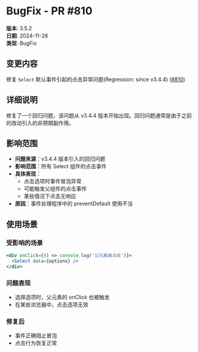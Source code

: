 # BugFix - PR #810

**版本**: 3.5.2  
**日期**: 2024-11-28  
**类型**: BugFix  

## 变更内容

修复 `Select` 默认事件引起的点击异常问题(Regression: since v3.4.4) ([#810](https://github.com/sheinsight/shineout-next/pull/810))

## 详细说明

修复了一个回归问题，该问题从 v3.4.4 版本开始出现。回归问题通常是由于之前的改动引入的非预期副作用。

## 影响范围

- **问题来源**：v3.4.4 版本引入的回归问题
- **影响范围**：所有 Select 组件的点击事件
- **具体表现**：
  - 点击选项时事件冒泡异常
  - 可能触发父组件的点击事件
  - 某些情况下点击无响应
- **原因**：事件处理程序中的 preventDefault 使用不当
## 使用场景

### 受影响的场景
```jsx
<div onClick={() => console.log('父元素被点击')}>
  <Select data={options} />
</div>
```

### 问题表现
- 选择选项时，父元素的 onClick 也被触发
- 在某些浏览器中，点击选项无效

### 修复后
- 事件正确阻止冒泡
- 点击行为恢复正常